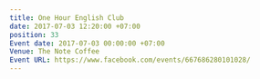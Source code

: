 ```yaml
---
title: One Hour English Club
date: 2017-07-03 12:20:00 +07:00
position: 33
Event date: 2017-07-03 00:00:00 +07:00
Venue: The Note Coffee
Event URL: https://www.facebook.com/events/667686280101028/
---
```


